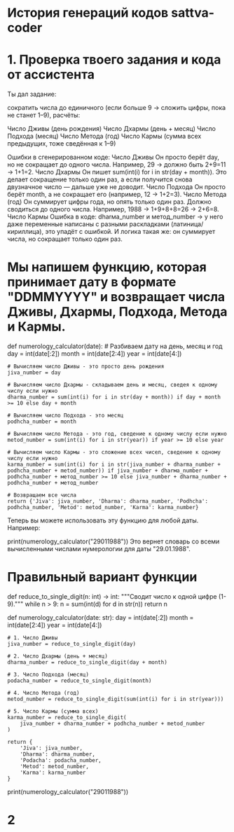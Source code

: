 # История генераций кодов sattva-coder

# 1. Проверка твоего задания и кода от ассистента

Ты дал задание:

сократить числа до единичного (если больше 9 → сложить цифры, пока не станет 1–9),
расчёты:

Число Дживы (день рождения)
Число Дхармы (день + месяц)
Число Подхода (месяц)
Число Метода (год)
Число Кармы (сумма всех предыдущих, тоже сведённая к 1–9)

Ошибки в сгенерированном коде:
Число Дживы
Он просто берёт day, но не сокращает до одного числа.
Например, 29 → должно быть 2+9=11 → 1+1=2.
Число Дхармы
Он пишет sum(int(i) for i in str(day + month)).
Это делает сокращение только один раз, а если получится снова двузначное число — дальше уже не доводит.
Число Подхода
Он просто берёт month, а не сокращает его (например, 12 → 1+2=3).
Число Метода (год)
Он суммирует цифры года, но опять только один раз.
Должно сводиться до одного числа. Например, 1988 → 1+9+8+8=26 → 2+6=8.
Число Кармы
Ошибка в коде: dharма_number и метод_number → у него даже переменные написаны с разными раскладками (латиница/кириллица), это упадёт с ошибкой.
И логика такая же: он суммирует числа, но сокращает только один раз.

 # Мы напишем функцию, которая принимает дату в формате "DDMMYYYY" и возвращает числа Дживы, Дхармы, Подхода, Метода и Кармы. 
  def numerology_calculator(date):
    # Разбиваем дату на день, месяц и год
    day = int(date[:2])
    month = int(date[2:4])
    year = int(date[4:])
    
    # Вычисляем число Дживы - это просто день рождения
    jiva_number = day
    
    # Вычисляем число Дхармы - складываем день и месяц, сведея к одному числу если нужно
    dharma_number = sum(int(i) for i in str(day + month)) if day + month >= 10 else day + month
    
    # Вычисляем число Подхода - это месяц
    podhcha_number = month
    
    # Вычисляем число Метода - это год, сведение к одному числу если нужно
    metod_number = sum(int(i) for i in str(year)) if year >= 10 else year
    
    # Вычисляем число Кармы - это сложение всех чисел, сведение к одному числу если нужно
    karma_number = sum(int(i) for i in str(jiva_number + dharma_number + podhcha_number + metod_number)) if jiva_number + dharма_number + podhcha_number + метод_number >= 10 else jiva_number + dharma_number + podhcha_number + метод_number
    
    # Возвращаем все числа
    return {'Jiva': jiva_number, 'Dharma': dharma_number, 'Podhcha': podhcha_number, 'Metod': metod_number, 'Karma': karma_number}
Теперь вы можете использовать эту функцию для любой даты. Например:


print(numerology_calculator("29011988"))
Это вернет словарь со всеми вычисленными числами нумерологии для даты "29.01.1988".
# Правильный вариант функции 
def reduce_to_single_digit(n: int) -> int:
    """Сводит число к одной цифре (1-9)."""
    while n > 9:
        n = sum(int(d) for d in str(n))
    return n

def numerology_calculator(date: str):
    day = int(date[:2])
    month = int(date[2:4])
    year = int(date[4:])
    
    # 1. Число Дживы
    jiva_number = reduce_to_single_digit(day)
    
    # 2. Число Дхармы (день + месяц)
    dharma_number = reduce_to_single_digit(day + month)
    
    # 3. Число Подхода (месяц)
    podacha_number = reduce_to_single_digit(month)
    
    # 4. Число Метода (год)
    metod_number = reduce_to_single_digit(sum(int(i) for i in str(year)))
    
    # 5. Число Кармы (сумма всех)
    karma_number = reduce_to_single_digit(
        jiva_number + dharma_number + podhcha_number + metod_number
    )
    
    return {
        'Jiva': jiva_number,
        'Dharma': dharma_number,
        'Podacha': podacha_number,
        'Metod': metod_number,
        'Karma': karma_number
    }

print(numerology_calculator("29011988"))



# 2
